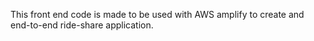 This front end code is made to be used with AWS amplify to create and end-to-end ride-share application.
